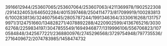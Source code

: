 3916612944/253607065/253607064/253607063/4211369978/1902522308/2914324053/646502284/4015397468/2504114773/817099919/1002838136/1002838136/3246075645/2805787244/1991346364/3330616268/1317579971/3124751660/134828271/4078892288/4220902599/4136765216/303062768/2259834197/3047855549/1694946877/1319996106/556706823/1070584848/3425677221/2368800976/2745296568/3729754948/797735536/2716409672/2074783985/1458474732
